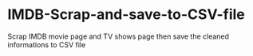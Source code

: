 # IMDB-Scrap-and-save-to-CSV-file
Scrap IMDB movie page and TV shows page then save the cleaned informations to CSV file
